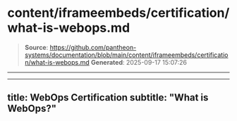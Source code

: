 # content/iframeembeds/certification/what-is-webops.md

> **Source**: https://github.com/pantheon-systems/documentation/blob/main/content/iframeembeds/certification/what-is-webops.md
> **Generated**: 2025-09-17 15:07:26

---

---
title: WebOps Certification
subtitle: "What is WebOps?"
---

<Partial file="certification-guide/what-is-webops.md" />
